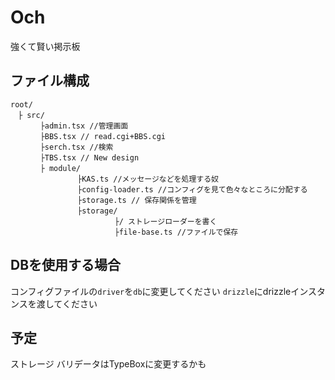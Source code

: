 # Och
強くて賢い掲示板
## ファイル構成
```
root/
　├ src/
　　　　├admin.tsx //管理画面
　　　　├BBS.tsx // read.cgi+BBS.cgi
　　　　├serch.tsx //検索
　　　　├TBS.tsx // New design
　　　　├ module/
　　　　　　　　　├KAS.ts //メッセージなどを処理する奴
　　　　　　　　　├config-loader.ts //コンフィグを見て色々なところに分配する
　　　　　　　　　├storage.ts // 保存関係を管理
　　　　　　　　　├storage/
　　　　　　　　　　　　　　├/ ストレージローダーを書く
　　　　　　　　　　　　　　├file-base.ts //ファイルで保存 
```
## DBを使用する場合
コンフィグファイルの`driver`を`db`に変更してください
`drizzle`にdrizzleインスタンスを渡してください
## 予定
ストレージ
バリデータはTypeBoxに変更するかも